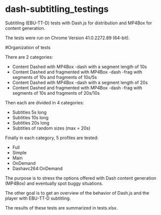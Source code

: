 # dash-subtitling_testings

Subtitling (EBU-TT-D) tests with Dash.js for distribution and MP4Box for content generation.

The tests were run on Chrome Version 41.0.2272.89 (64-bit).

#Organization of tests

There are 2 categories:

- Content Dashed with MP4Box -dash with a segment length of 10s
- Content Dashed and fragmented with MP4Box -dash -frag with segments of 10s and fragments of 10s/5s
- Content Dashed with MP4Box -dash with a segment length of 20s
- Content Dashed and fragmented with MP4Box -dash -frag with segments of 10s and fragments of 20s/10s

Then each are divided in 4 categories:

- Subtitles 5s long
- Subtitles 10s long
- Subtitles 20s long
- Subtitles of random sizes (max = 20s)

Finally in each category, 5 profiles are tested:

- Full
- Simple
- Main
- OnDemand
- Dashavc264:OnDemand

The purpose is to stress the options offered with Dash content generation (MP4Box) and eventually spot buggy situations.

The other goal is to get an overview of the behavior of Dash.js and the player with EBU-TT-D subtitling.

The results of these tests are summarized in tests.xlsx.